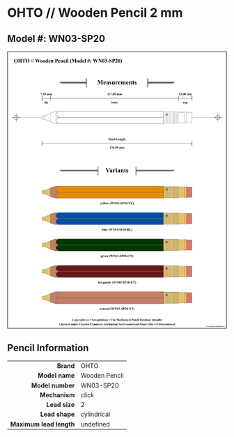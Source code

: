 # OHTO // Wooden Pencil 2 mm

## Model #: WN03-SP20

<img src="./wooden-natural-wn03-sp5-2.0-grouped.png">

## Pencil Information

|     |     |
| ---: | :--- |
| **Brand** | OHTO |
| **Model name** | Wooden Pencil |
| **Model number** | WN03-SP20 |
| **Mechanism** | click |
| **Lead size** | 2 |
| **Lead shape** | cylindrical |
| **Maximum lead length** | undefined |
